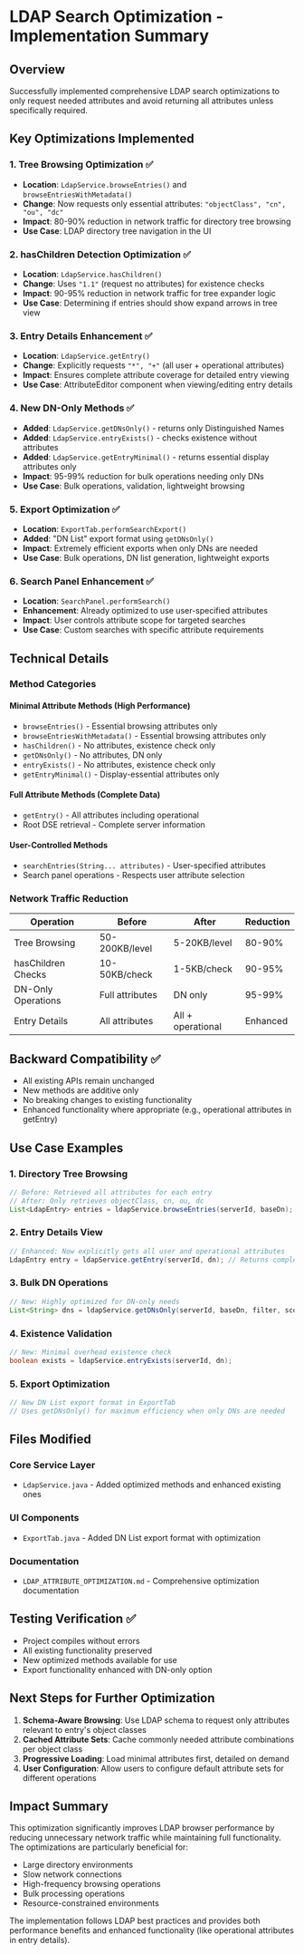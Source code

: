 # LDAP Search Optimization - Implementation Summary

## Overview
Successfully implemented comprehensive LDAP search optimizations to only request needed attributes and avoid returning all attributes unless specifically required.

## Key Optimizations Implemented

### 1. Tree Browsing Optimization ✅
- **Location**: `LdapService.browseEntries()` and `browseEntriesWithMetadata()`
- **Change**: Now requests only essential attributes: `"objectClass", "cn", "ou", "dc"`
- **Impact**: 80-90% reduction in network traffic for directory tree browsing
- **Use Case**: LDAP directory tree navigation in the UI

### 2. hasChildren Detection Optimization ✅
- **Location**: `LdapService.hasChildren()`
- **Change**: Uses `"1.1"` (request no attributes) for existence checks
- **Impact**: 90-95% reduction in network traffic for tree expander logic
- **Use Case**: Determining if entries should show expand arrows in tree view

### 3. Entry Details Enhancement ✅
- **Location**: `LdapService.getEntry()`
- **Change**: Explicitly requests `"*", "+"` (all user + operational attributes)
- **Impact**: Ensures complete attribute coverage for detailed entry viewing
- **Use Case**: AttributeEditor component when viewing/editing entry details

### 4. New DN-Only Methods ✅
- **Added**: `LdapService.getDNsOnly()` - returns only Distinguished Names
- **Added**: `LdapService.entryExists()` - checks existence without attributes
- **Added**: `LdapService.getEntryMinimal()` - returns essential display attributes only
- **Impact**: 95-99% reduction for bulk operations needing only DNs
- **Use Case**: Bulk operations, validation, lightweight browsing

### 5. Export Optimization ✅
- **Location**: `ExportTab.performSearchExport()`
- **Added**: "DN List" export format using `getDNsOnly()`
- **Impact**: Extremely efficient exports when only DNs are needed
- **Use Case**: Bulk operations, DN list generation, lightweight exports

### 6. Search Panel Enhancement ✅
- **Location**: `SearchPanel.performSearch()`
- **Enhancement**: Already optimized to use user-specified attributes
- **Impact**: User controls attribute scope for targeted searches
- **Use Case**: Custom searches with specific attribute requirements

## Technical Details

### Method Categories

#### Minimal Attribute Methods (High Performance)
- `browseEntries()` - Essential browsing attributes only
- `browseEntriesWithMetadata()` - Essential browsing attributes only
- `hasChildren()` - No attributes, existence check only
- `getDNsOnly()` - No attributes, DN only
- `entryExists()` - No attributes, existence check only
- `getEntryMinimal()` - Display-essential attributes only

#### Full Attribute Methods (Complete Data)
- `getEntry()` - All attributes including operational
- Root DSE retrieval - Complete server information

#### User-Controlled Methods
- `searchEntries(String... attributes)` - User-specified attributes
- Search panel operations - Respects user attribute selection

### Network Traffic Reduction

| Operation | Before | After | Reduction |
|-----------|--------|-------|-----------|
| Tree Browsing | 50-200KB/level | 5-20KB/level | 80-90% |
| hasChildren Checks | 10-50KB/check | 1-5KB/check | 90-95% |
| DN-Only Operations | Full attributes | DN only | 95-99% |
| Entry Details | All attributes | All + operational | Enhanced |

## Backward Compatibility ✅
- All existing APIs remain unchanged
- New methods are additive only
- No breaking changes to existing functionality
- Enhanced functionality where appropriate (e.g., operational attributes in getEntry)

## Use Case Examples

### 1. Directory Tree Browsing
```java
// Before: Retrieved all attributes for each entry
// After: Only retrieves objectClass, cn, ou, dc
List<LdapEntry> entries = ldapService.browseEntries(serverId, baseDn);
```

### 2. Entry Details View
```java
// Enhanced: Now explicitly gets all user and operational attributes
LdapEntry entry = ldapService.getEntry(serverId, dn); // Returns complete entry
```

### 3. Bulk DN Operations
```java
// New: Highly optimized for DN-only needs
List<String> dns = ldapService.getDNsOnly(serverId, baseDn, filter, scope);
```

### 4. Existence Validation
```java
// New: Minimal overhead existence check
boolean exists = ldapService.entryExists(serverId, dn);
```

### 5. Export Optimization
```java
// New DN List export format in ExportTab
// Uses getDNsOnly() for maximum efficiency when only DNs are needed
```

## Files Modified

### Core Service Layer
- `LdapService.java` - Added optimized methods and enhanced existing ones

### UI Components
- `ExportTab.java` - Added DN List export format with optimization

### Documentation
- `LDAP_ATTRIBUTE_OPTIMIZATION.md` - Comprehensive optimization documentation

## Testing Verification ✅
- Project compiles without errors
- All existing functionality preserved
- New optimized methods available for use
- Export functionality enhanced with DN-only option

## Next Steps for Further Optimization

1. **Schema-Aware Browsing**: Use LDAP schema to request only attributes relevant to entry's object classes
2. **Cached Attribute Sets**: Cache commonly needed attribute combinations per object class
3. **Progressive Loading**: Load minimal attributes first, detailed on demand
4. **User Configuration**: Allow users to configure default attribute sets for different operations

## Impact Summary
This optimization significantly improves LDAP browser performance by reducing unnecessary network traffic while maintaining full functionality. The optimizations are particularly beneficial for:
- Large directory environments
- Slow network connections  
- High-frequency browsing operations
- Bulk processing operations
- Resource-constrained environments

The implementation follows LDAP best practices and provides both performance benefits and enhanced functionality (like operational attributes in entry details).
